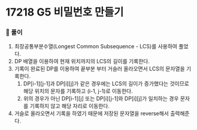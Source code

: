 # 17218 G5 비밀번호 만들기

### 📂 풀이
1. 최장공통부분수열(Longest Common Subsequence - LCS)를 사용하여 풀었다.
2. DP 배열을 이용하여 현재 위치까지의 LCS의 길이를 기록한다.
3. 기록이 완료된 DP를 이용하여 끝부분 부터 거슬러 올라오면서 LCS의 문자열을 기록한다.
   1. DP[i-1][j-1]과 DP[i][j]가 같은 경우에는 LCS의 길이가 증가했다는 것이므로 해당 위치의 문자를 기록하고 (i-1, j-1)로 이동한다.
   2. 위의 경우가 아닌 DP[i-1][j] 또는 DP[i][j-1]와 DP[i][j]가 일치하는 경우 문자를 기록하지 않고 해당 자리로 이동한다.
4. 거슬로 올라오면서 기록을 하였기 때문에 저장된 문자열을 reverse해서 출력해준다.